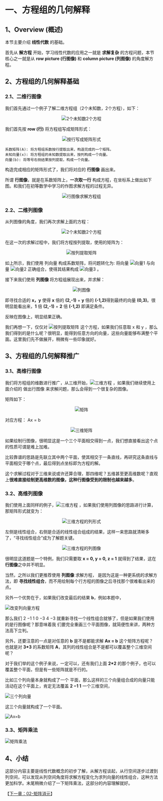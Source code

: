 # 一、方程组的几何解释

## 1、Overview (概述)

本节主要介绍 <b>线性代数</b> 的基础。

首先从 <b>解方程</b> 开始，学习线性代数的应用之一就是 <b>求解复杂</b> 的方程问题，本节核心之一就是从 <b>row picture (行图像) </b>和 <b>column picture (列图像)</b> 的角度解方程。

## 2、方程组的几何解释基础

### 2.1、二维行图像

我们首先通过一个例子了解二维方程组（2个未知数，2个方程），如下：

<div align="center"><img src="https://raw.githubusercontent.com/apachecn/math/master/images/01/LA_1_1.png"  alt="2个未知数2个方程" />
</img>
</div>

我们首先按 <b>row (行)</b> 将方程组写成矩阵形式：

<div align="center"><img src="https://raw.githubusercontent.com/HATTER-LONG/Notebook_Introduction-to-Linear-Algebra/master/images/01/LA_1_2.png"  alt="按行写成矩阵形式" />
</img>
</div>

```
系数矩阵(A): 将方程组系数按行提取出来，构造完成的一个矩阵。
未知向量(x): 将方程组的未知数提取出来，按列构成一个向量。
向量(b): 将等号右侧结果按列提取，构成一个向量。
```

构造完成相应的矩阵形式了，我们将对应的 <b>行图像</b> 画出来。

所谓 <b>行图像</b>，就是在系数矩阵上，<b>一次取一行</b> 构成方程，在坐标系上做出如下图。和我们在初等数学中学习的作图求解方程的过程无异。

<div align="center"><img src="https://raw.githubusercontent.com/HATTER-LONG/Notebook_Introduction-to-Linear-Algebra/master//images/01/LA_1_3.jpg"  alt="行图像求解方程组" />
</img>
</div>

### 2.2、二维列图像

从列图像的角度，我们再次求解上面的方程：

<div align="center"><img src="https://raw.githubusercontent.com/HATTER-LONG/Notebook_Introduction-to-Linear-Algebra/master/images/01/LA_1_1.png" alt="2个未知数2个方程" />
</img>
</div>

在这一次的求解过程中，我们将方程按列提取，使用的矩阵为：

<div align="center"><img src="https://raw.githubusercontent.com/HATTER-LONG/Notebook_Introduction-to-Linear-Algebra/master/images/01/LA_1_4.png"  alt="按列提取矩阵" /></img></div>

如上所示，我们使用 列向量 构成系数矩阵，将问题转化为: 将向量 ![向量1](https://raw.githubusercontent.com/HATTER-LONG/Notebook_Introduction-to-Linear-Algebra/master/images/01/LA_1_5.png) 与向量 ![向量2](https://raw.githubusercontent.com/HATTER-LONG/Notebook_Introduction-to-Linear-Algebra/master/images/01/LA_1_6.png) 正确组合，使得其结果构成 ![向量3](https://raw.githubusercontent.com/HATTER-LONG/Notebook_Introduction-to-Linear-Algebra/master/images/01/LA_1_7.png) 。

接下来我们使用 <b>列图像 </b> 将方程组展现出来，并求解：

<div align="center"><img src="https://raw.githubusercontent.com/HATTER-LONG/Notebook_Introduction-to-Linear-Algebra/master//images/01/LA_1_5.jpg"  alt="列图像" />
</img>
</div>

即寻找合适的 <b>x，y</b> 使得 <b>x</b> 倍的 <b>(2,-1)</b> + <b>y</b> 倍的 <b>(-1,2)</b>得到最终的向量 <b>(0,3)</b>。很明显能看出来，<b>1</b> 倍 <b>(2,-1)</b> + <b>2</b> 倍 <b>(-1,2)</b> 即满足条件。

反映在图像上，明显结果正确。

我们再想一下，仅仅对 ![按列提取矩阵](https://raw.githubusercontent.com/HATTER-LONG/Notebook_Introduction-to-Linear-Algebra/master/images/01/LA_1_4.png) 这个方程，如果我们任意取 x 和 y ，那么我们得到的是什么呢？很明显，能得到任意方向的向量，这些向量能够布满整个平面。这里我们先不做展开，稍微有一些印象就好。

## 3、方程组的几何解释推广

### 3.1、高维行图像

我们将方程组的维数进行推广，从三维开始，![三维方程](https://raw.githubusercontent.com/HATTER-LONG/Notebook_Introduction-to-Linear-Algebra/master/images/01/LA_1_8.png) ，如果我们继续使用上面介绍的 做出行图像 来求解问题，那么会得到一个很复杂的图像。

矩阵如下：

<div align="center"><img src="https://raw.githubusercontent.com/HATTER-LONG/Notebook_Introduction-to-Linear-Algebra/master/images/01/LA_1_9.png"  alt="矩阵" /></img></div>

对应方程： Ax = b

<div align="center"><img src="https://raw.githubusercontent.com/HATTER-LONG/Notebook_Introduction-to-Linear-Algebra/master/images/01/LA_1_10.png"  alt="三维矩阵" /></img></div>

如果绘制行图像，很明显这是一个三个平面相交得到一点，我们想直接看出这个点的性质可谓是难上加难。

比较靠谱的思路是先联立其中两个平面，使其相交于一条直线，再研究这条直线与平面相交于哪个点，最后得到点坐标即为方程的解。

这个求解过程对于三维来说或许还算合理，那四维呢？五维甚至更高维数呢？直观上<b>很难直接绘制更高维数的图像，这种行图像受到的限制也越来越多</b>。

### 3.2、高维列图像

我们使用上面同样的例子，![三维方程](https://raw.githubusercontent.com/HATTER-LONG/Notebook_Introduction-to-Linear-Algebra/master/images/01/LA_1_8.png) ，如果我们使用列图像的思路进行计算，那矩阵形式就变为：

<div align="center"><img src="https://raw.githubusercontent.com/HATTER-LONG/Notebook_Introduction-to-Linear-Algebra/master/images/01/LA_1_11.png"  alt="三维方程的列形式" /></img></div>

左侧是线性组合，右侧是合适的线性组合组成的结果，这样一来思路就清晰多了，“寻找线性组合”成为了解题关键。

<div align="center"><img src="https://raw.githubusercontent.com/HATTER-LONG/Notebook_Introduction-to-Linear-Algebra/master/images/01/LA_1_10.jpg"  alt="三维方程的列图像" /></img></div>

很明显这道题是一个特例，我们只需要取 <b>x = 0, y = 0, z = 1</b> 就得到了结果，这在<b>行图像</b>之中并不明显。

当然，之所以我们更推荐使用 <b>列图像</b> 求解方程， 是因为这是一种更系统的求解方法，即 <b>寻找线性组合</b>，而不用绘制每个行方程的图像之后寻找那个很难看出来的点。

另外一个优势在于，如果我们改变最后的结果 <b>b</b>，例如本题中，

<div align="left"><img src="https://raw.githubusercontent.com/HATTER-LONG/Notebook_Introduction-to-Linear-Algebra/master/images/01/LA_1_11.jpg"  alt="改变列向量方程" /></img></div>

那么我们 2 −1 1 0 −3 4 −3 就重新寻找一个线性组合就够了，但是如果我们使用的是行图像呢？那意味着我 们要完全重画三个平面图像，就简便性来讲，两种方法高下立判。

另外，还要注意的一点是对任意的 <b>b</b> 是不是都能求解 <b>Ax = b</b> 这个矩阵方程呢？ 也就是对 <b>3*3</b> 的系数矩阵 <b>A</b>，其列的线性组合是不是都可以覆盖整个三维空间呢？

 对于我们举的这个例子来说，一定可以，还有我们上面 <b>2*2</b> 的那个例子，也可以覆盖整个平面，但是有一些矩阵就是不行的。

比如三个列向量本身就构成了一个 平面，那么这样的三个向量组合成的向量只能活动在这个平面上，肯定无法覆盖 <b>2 −1 1</b> 一个三维空间，

<div align="left"><img src="https://raw.githubusercontent.com/HATTER-LONG/Notebook_Introduction-to-Linear-Algebra/master/images/01/LA_1_12.jpg"  alt="三个列向量" /></img></div>

这三个向量就构成了一个平面。

<div align="left"><img src="https://raw.githubusercontent.com/HATTER-LONG/Notebook_Introduction-to-Linear-Algebra/master/images/01/LA_1_13.jpg"  alt="Ax=b" /></img></div>

### 3.3、矩阵乘法

<div align="left"><img src="https://raw.githubusercontent.com/HATTER-LONG/Notebook_Introduction-to-Linear-Algebra/master/images/01/LA_1_14.jpg"  alt="矩阵乘法" /></img></div>

## 4、小结

这部分内容主要是线性代数概念的初步了解，从解方程谈起，从行空间逐步过渡到列空间，可以发现从列空间角度将求解方程变化为求列向量的线性组合，这种方法更加科学。末尾稍微介绍了一下矩阵乘法，这部分的内容理解就好。



【[下一章：02-矩阵消元](../02-矩阵消元/02-矩阵消元.md)】
